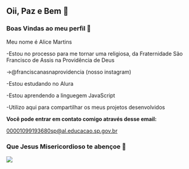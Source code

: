 ## Oii, Paz e Bem 👋

### Boas Vindas ao meu perfil 🤎

Meu nome é Alice Martins

-Estou no processo para me tornar uma religiosa, da Fraternidade São Francisco de Assis na Providência de Deus

 ->@franciscanasnaprovidencia (nosso instagram)

-Estou estudando no Alura

-Estou aprendendo a linguegem JavaScript

-Utilizo aqui para compartilhar os meus projetos desenvolvidos



**Você pode entrar em contato comigo através desse email:**

00001099193680sp@al.educacao.sp.gov.br

### Que Jesus Misericordioso te abençoe 🥰

![](https://media1.tenor.com/m/cnXb14zVXnIAAAAC/jesus-jesus-christ.gif)
